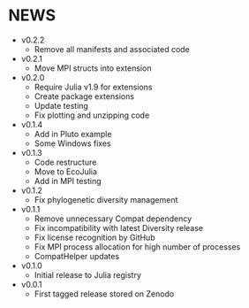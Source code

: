 # NEWS

- v0.2.2
  - Remove all manifests and associated code
- v0.2.1
  - Move MPI structs into extension
- v0.2.0
  - Require Julia v1.9 for extensions
  - Create package extensions
  - Update testing
  - Fix plotting and unzipping code
- v0.1.4
  - Add in Pluto example
  - Some Windows fixes
- v0.1.3
  - Code restructure
  - Move to EcoJulia
  - Add in MPI testing
- v0.1.2
  - Fix phylogenetic diversity management
- v0.1.1
  - Remove unnecessary Compat dependency
  - Fix incompatibility with latest Diversity release
  - Fix license recognition by GitHub
  - Fix MPI process allocation for high number of processes
  - CompatHelper updates
- v0.1.0
  - Initial release to Julia registry
- v0.0.1
  - First tagged release stored on Zenodo
